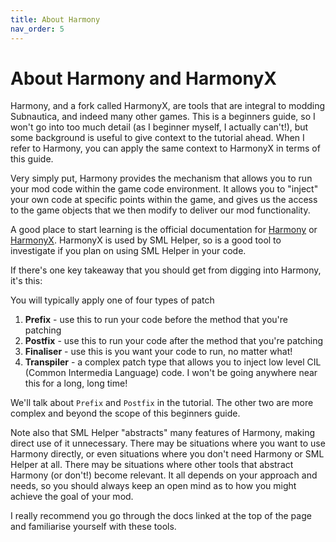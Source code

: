 ```yaml
---
title: About Harmony
nav_order: 5
---
```


# About Harmony and HarmonyX

Harmony, and a fork called HarmonyX, are tools that are integral to modding Subnautica, and indeed many other games. This is a beginners guide, so I won't go into too much detail (as I beginner myself, I actually can't!), but some background is useful to give context to the tutorial ahead. When I refer to Harmony, you can apply the same context to HarmonyX in terms of this guide.

Very simply put, Harmony provides the mechanism that allows you to run your mod code within the game code environment. It allows you to "inject" your own code at specific points within the game, and gives us the access to the game objects that we then modify to deliver our mod functionality.

A good place to start learning is the official documentation for [Harmony](https://harmony.pardeike.net/) or [HarmonyX](https://github.com/BepInEx/HarmonyX/wiki). HarmonyX is used by SML Helper, so is a good tool to investigate if you plan on using SML Helper in your code.

If there's one key takeaway that you should get from digging into Harmony, it's this:

You will typically apply one of four types of patch

1. **Prefix**  - use this to run your code before the method that you're patching
2. **Postfix** - use this to run your code after the method that you're patching
3. **Finaliser** - use this is you want your code to run, no matter what!
4. **Transpiler** - a complex patch type that allows you to inject low level CIL (Common Intermedia Language) code. I won't be going anywhere near this for a long, long time!

We'll talk about `Prefix` and `Postfix` in the tutorial. The other two are more complex and beyond the scope of this beginners guide.

Note also that SML Helper "abstracts" many features of Harmony, making direct use of it unnecessary. There may be situations where you want to use Harmony directly, or even situations where you don't need Harmony or SML Helper at all. There may be situations where other tools that abstract Harmony (or don't!) become relevant. It all depends on your approach and needs, so you should always keep an open mind as to how you might achieve the goal of your mod.

I really recommend you go through the docs linked at the top of the page and familiarise yourself with these tools.

